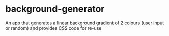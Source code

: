 # background-generator
An app that generates a linear background gradient of 2 colours (user input or random) and provides CSS code for re-use
